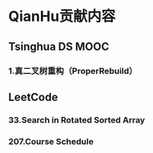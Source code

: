 # QianHu贡献内容

## Tsinghua DS MOOC
### 1.真二叉树重构（ProperRebuild）

## LeetCode
### 33.Search in Rotated Sorted Array
### 207.Course Schedule
